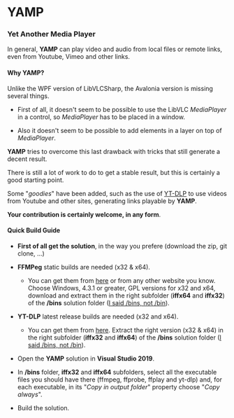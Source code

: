 # YAMP

### Yet Another Media Player

In general, **YAMP** can play video and audio from local files or remote links, even from Youtube, Vimeo and other links.

#### Why YAMP?

Unlike the WPF version of LibVLCSharp, the Avalonia version is missing several things.

- First of all, it doesn't seem to be possible to use the LibVLC *MediaPlayer* in a control, so *MediaPlayer* has to be placed in a window. 

- Also it doesn't seem to be possible to add elements in a layer on top of *MediaPlayer*.

**YAMP** tries to overcome this last drawback with tricks that still generate a decent result.

There is still a lot of work to do to get a stable result, but this is certainly a good starting point.

Some "*goodies*" have been added, such as the use of [YT-DLP](https://github.com/yt-dlp/yt-dlp) to use videos from Youtube and other sites, generating links playable by **YAMP**.

**Your contribution is certainly welcome, in any form**.

#### Quick Build Guide

- **First of all get the solution**, in the way you prefere (download the zip, git clone, ...)

- **FFMPeg** static builds are needed (x32 & x64). 
  
  - You can get them from [here](https://web.archive.org/web/20200918014242/https://ffmpeg.zeranoe.com/builds/) or from any other website you know. Choose Windows, 4.3.1 or greater, GPL versions for x32 and x64, download and extract them in the right subfolder (**iffx64** and **iffx32**) of the **/bins** solution folder (<u>I said /bins, not /bin</u>).

- **YT-DLP** latest release builds are needed (x32 and x64). 
  
  - You can get them from [here](https://github.com/yt-dlp/yt-dlp/releases). Extract the right version (x32 & x64) in the right subfolder (**iffx32** and **iffx64**) of the **/bins** solution folder (<u>I said /bins, not /bin</u>).

- Open the **YAMP** solution in **Visual Studio 2019**. 

- In **/bins** folder, **iffx32** and **iffx64** subfolders, select all the executable files you should have there (ffmpeg, ffprobe, ffplay and yt-dlp) and, for each executable, in its "*Copy in output folder*" property choose "*Copy always*".

- Build the solution.
